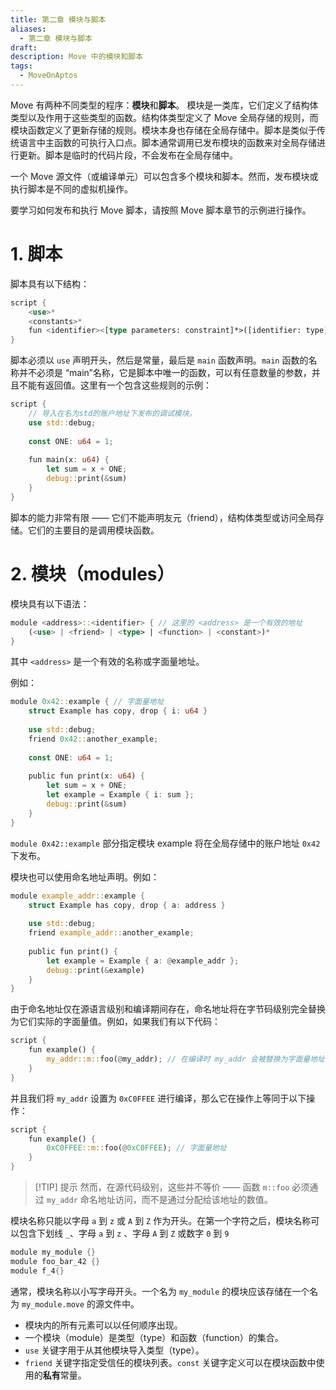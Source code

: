 ```yaml
---
title: 第二章 模块与脚本
aliases:
  - 第二章 模块与脚本
draft: 
description: Move 中的模块和脚本
tags:
  - MoveOnAptos
---
```

Move 有两种不同类型的程序：**模块**和**脚本**。
模块是一类库，它们定义了结构体类型以及作用于这些类型的函数。结构体类型定义了 Move 全局存储的规则，而模块函数定义了更新存储的规则。模块本身也存储在全局存储中。脚本是类似于传统语言中主函数的可执行入口点。脚本通常调用已发布模块的函数来对全局存储进行更新。脚本是临时的代码片段，不会发布在全局存储中。

一个 Move 源文件（或编译单元）可以包含多个模块和脚本。然而，发布模块或执行脚本是不同的虚拟机操作。

要学习如何发布和执行 Move 脚本，请按照 Move 脚本章节的示例进行操作。

# 1. 脚本
脚本具有以下结构：

```rust
script {
    <use>*
    <constants>*
    fun <identifier><[type parameters: constraint]*>([identifier: type]*) <function_body>
}
```


脚本必须以 `use` 声明开头，然后是常量，最后是 `main` 函数声明。`main` 函数的名称并不必须是 “main”名称，它是脚本中唯一的函数，可以有任意数量的参数，并且不能有返回值。这里有一个包含这些规则的示例：

```rust
script {
    // 导入在名为std的账户地址下发布的调试模块。
    use std::debug;
   
    const ONE: u64 = 1;
   
    fun main(x: u64) {
        let sum = x + ONE;
        debug::print(&sum)
    }
}
```

脚本的能力非常有限 —— 它们不能声明友元（friend），结构体类型或访问全局存储。它们的主要目的是调用模块函数。

# 2. 模块（modules）

模块具有以下语法：

```rust
module <address>::<identifier> { // 这里的 <address> 是一个有效的地址
    (<use> | <friend> | <type> | <function> | <constant>)*
}
```

其中 `<address>` 是一个有效的名称或字面量地址。

例如：

```rust
module 0x42::example { // 字面量地址
    struct Example has copy, drop { i: u64 }
   
    use std::debug;
    friend 0x42::another_example;
   
    const ONE: u64 = 1;
   
    public fun print(x: u64) {
        let sum = x + ONE;
        let example = Example { i: sum };
        debug::print(&sum)
    }
}
```

`module 0x42::example` 部分指定模块 example 将在全局存储中的账户地址 `0x42` 下发布。

模块也可以使用命名地址声明。例如：

```rust
module example_addr::example {
    struct Example has copy, drop { a: address }
   
    use std::debug;
    friend example_addr::another_example;
   
    public fun print() {
        let example = Example { a: @example_addr };
        debug::print(&example)
    }
}
```

由于命名地址仅在源语言级别和编译期间存在，命名地址将在字节码级别完全替换为它们实际的字面量值。例如，如果我们有以下代码：

```rust
script {
    fun example() {
        my_addr::m::foo(@my_addr); // 在编译时 my_addr 会被替换为字面量地址
    }
}
```

并且我们将 `my_addr` 设置为 `0xC0FFEE` 进行编译，那么它在操作上等同于以下操作：

```rust
script {
    fun example() {
        0xC0FFEE::m::foo(@0xC0FFEE); // 字面量地址
    }
}
```

>[!TIP] 提示
>然而，在源代码级别，这些并不等价 —— 函数 `m::foo` 必须通过 `my_addr` 命名地址访问，而不是通过分配给该地址的数值。

模块名称只能以字母 `a` 到 `z` 或 `A` 到 `Z` 作为开头。在第一个字符之后，模块名称可以包含下划线 `_`、字母 `a` 到 `z` 、字母 `A` 到 `Z` 或数字 `0` 到 `9`

```rust
module my_module {}
module foo_bar_42 {}
module f_4{}
```

通常，模块名称以小写字母开头。一个名为 `my_module` 的模块应该存储在一个名为 `my_module.move` 的源文件中。

- 模块内的所有元素可以以任何顺序出现。
- 一个模块（module）是类型（type）和函数（function）的集合。
- `use` 关键字用于从其他模块导入类型（type）。
- `friend` 关键字指定受信任的模块列表。`const` 关键字定义可以在模块函数中使用的**私有**常量。